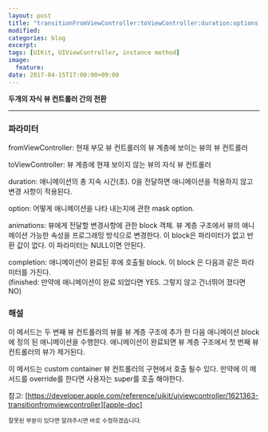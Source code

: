 ```yaml
---
layout: post
title: "transitionFromViewController:toViewController:duration:options:animations:completion:"
modified:
categories: blog
excerpt:
tags: [UIKit, UIViewController, instance method]
image:
  feature:
date: 2017-04-15T17:00:00+09:00
---
```

**두개의 자식 뷰 컨트롤러 간의 전환**

----
### 파라미터
fromViewController: 현재 부모 뷰 컨트롤러의 뷰 계층에 보이는 뷰의 뷰 컨트롤러 <br>

toViewController: 뷰 계층에 현재 보이지 않는 뷰의 자식 뷰 컨트롤러 <br>

duration: 애니메이션의 총 지속 시간(초). 0을 전달하면 애니메이션을 적용하지 않고 변경 사항이 적용된다. <br>

option: 어떻게 애니메이션을 나타 내는지에 관한 mask option. <br>

animations: 뷰에게 전달할 변경사항에 관한 block 객체. 뷰 계층 구조에서 뷰의 애니메이션 가능한 속성을 프로그래밍 방식으로 변경한다. 이 block은 파라미터가 없고 반환 값이 없다. 이 파라미터는 NULL이면 안된다. <br>

completion: 애니메이션이 완료된 후에 호출될 block. 이 block 은 다음과 같은 파라미터를 가진다.<br>(finished: 만약에 애니메이션이 완료 되었다면 YES. 그렇지 않고 건너뛰어 졌다면 NO) <br>

### 해설
이 메서드는 두 번째 뷰 컨트롤러의 뷰를 뷰 계층 구조에 추가 한 다음 애니메이션 block에 정의 된 애니메이션을 수행한다. 애니메이션이 완료되면 뷰 계층 구조에서 첫 번째 뷰 컨트롤러의 뷰가 제거된다.

이 메서드는 custom container 뷰 컨트롤러의 구현에서 호출 될수 있다. 만약에 이 메서드를 override를 한다면 사용자는 super를 호출 해야한다.

참고: [https://developer.apple.com/reference/uikit/uiviewcontroller/1621363-transitionfromviewcontroller][apple-doc]


<sub>잘못된 부분이 있다면 알려주시면 바로 수정하겠습니다.</sub>

[apple-doc]: https://developer.apple.com/reference/uikit/uiviewcontroller/1621363-transitionfromviewcontroller